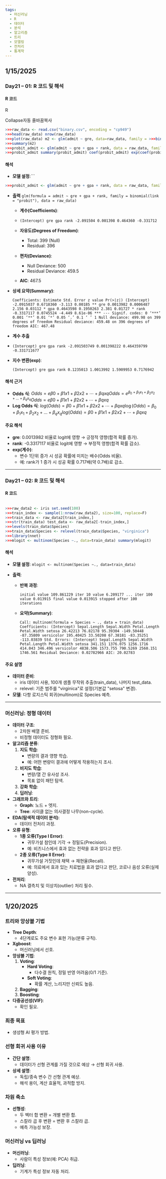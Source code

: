 ```yaml
---
tags:
  - 머신러닝
  - R
  - 데이터
  - 분석
  - 알고리즘
  - 트리
  - 모델링
  - 전처리
  - 통계학
---
```


## 1/15/2025

### Day21 – 01: R 코드 및 해석

#### R 코드

R

Collapse자동 줄바꿈복사

```R
>>>raw_data <- read.csv("binary.csv", encoding = "cp949") 
>>>head(raw_data) nrow(raw_data) 
>>>plot(raw_data) m2 <- glm(admit ~ gre, data=raw_data, family = >>>binomial(link="probit")) 
>>>summary(m2) 
>>>probit_admit <- glm(admit ~ gre + gpa + rank, data = raw_data, family = >>>binomial(link = "probit")) 
>>>probit_admit summary(probit_admit) coef(probit_admit) exp(coef(probit_admit))
```

#### 해석

- **모델 설정**:```
```R
>>>probit_admit <- glm(admit ~ gre + gpa + rank, data = raw_data, family = binomial(link = "probit"))
```    
- **출력**
        `glm(formula = admit ~ gre + gpa + rank, family = binomial(link = "probit"), data = raw_data)`
        
    - **계수(Coefficients)**:
    - 
        `(Intercept) gre gpa rank -2.091504 0.001398 0.464360 -0.331712`
        
    - **자유도(Degrees of Freedom)**:
        - Total: 399 (Null)
        - Residual: 396
    - **편차(Deviance)**:
        - Null Deviance: 500
        - Residual Deviance: 459.5
    - **AIC**: 467.5
- **상세 요약(Summary)**:
    
    
    `Coefficients: Estimate Std. Error z value Pr(>|z|) (Intercept) -2.0915037 0.6718360 -3.113 0.00185 ** gre 0.0013982 0.0006487 2.156 0.03112 * gpa 0.4643598 0.1950263 2.381 0.01727 * rank -0.3317117 0.0745524 -4.449 8.61e-06 *** --- Signif. codes: 0 ‘***’ 0.001 ‘**’ 0.01 ‘*’ 0.05 ‘.’ 0.1 ‘ ’ 1 Null deviance: 499.98 on 399 degrees of freedom Residual deviance: 459.48 on 396 degrees of freedom AIC: 467.48`
    
- **계수 추출**
- 
    `(Intercept) gre gpa rank -2.091503749 0.001398222 0.464359799 -0.331711677`
    
- **지수 변환(exp)**:
    
    `(Intercept) gre gpa rank 0.1235013 1.0013992 1.5909953 0.7176942`
    

#### 해석 근거

- **Odds 식**: $Odds=eβ0+β1x1+β2x2+⋯+βqxqOdds = e^{\beta_0 + \beta_1 x_1 + \beta_2 x_2 + \dots + \beta_q x_q}Odds=eβ0​+β1​x1​+β2​x2​+⋯+βq​xq​$
- **Log Odds 식**: $log⁡(Odds)=β0+β1x1+β2x2+⋯+βqxq\log(Odds) = \beta_0 + \beta_1 x_1 + \beta_2 x_2 + \dots + \beta_q x_qlog(Odds)=β0​+β1​x1​+β2​x2​+⋯+βq​xq​$

#### 주요 해석

- **gre**: 0.0013982 비율로 logit에 영향 → 긍정적 영향(합격 확률 증가).
- **rank**: -0.3317117 비율로 logit에 영향 → 부정적 영향(합격 확률 감소).
- **exp(계수)**:
    - 변수 1단위 증가 시 성공 확률에 미치는 배수(Odds 비율).
    - 예: rank가 1 증가 시 성공 확률 0.717배(약 0.7배)로 감소.

---

### Day21 – 02: R 코드 및 해석

#### R 코드
```R

>>>raw_data2 <- iris set.seed(100) 
>>>train_index <- sample(1:nrow(raw_data2), size=100, replace=F) 
>>>train_data <- raw_data2[train_index,] 
>>>str(train_data) test_data <- raw_data2[-train_index,]
>>>levels(train_data$Species) 
>>>train_data$Species <- relevel(train_data$Species, "virginica") 
>>>library(nnet) 
>>>mlogit <- multinom(Species ~., data=train_data) summary(mlogit)
```

#### 해석

- **모델 설정**:
    `mlogit <- multinom(Species ~., data=train_data)`
    
- **출력**:
    - **반복 과정**:
   
        `initial value 109.861229 iter 10 value 6.209177 ... iter 100 value 0.013915 final value 0.013915 stopped after 100 iterations`
        
    - **요약(Summary)**:
        
        `Call: multinom(formula = Species ~ ., data = train_data) Coefficients: (Intercept) Sepal.Length Sepal.Width Petal.Length Petal.Width setosa 26.42213 76.82178 95.39304 -149.50448 -87.35809 versicolor 195.40425 33.50208 67.38181 -83.35251 -113.03839 Std. Errors: (Intercept) Sepal.Length Sepal.Width Petal.Length Petal.Width setosa 341.151 1376.075 1256.1716 414.043 346.496 versicolor 4838.506 1573.755 790.5269 2560.151 1746.561 Residual Deviance: 0.02782966 AIC: 20.02783`
        

#### 주요 설명

- **데이터 준비**:
    - iris 데이터 사용, 100개 샘플 무작위 추출(train_data), 나머지 test_data.
    - relevel: 기준 범주를 "virginica"로 설정(기본값 "setosa" 변경).
- **모델**: 다항 로지스틱 회귀(multinom)로 Species 예측.

---

### 머신러닝: 정형 데이터

- **데이터 구조**:
    - 2차원 배열 준비.
    - 비정형 데이터도 정형화 필요.
- **알고리즘 분류**:
    1. **지도 학습**:
        - 변량의 결과 영향 학습.
        - 예: 어떤 변량이 결과에 어떻게 작용하는지 조사.
    2. **비지도 학습**:
        - 변량/열 간 유사성 조사.
        - 목표 없이 패턴 탐색.
    3. **강화 학습**:
    4. **딥러닝**:
- **그래프와 트리**:
    - **Graph**: 노드 + 엣지.
    - **Tree**: 사이클 없는 의사결정 나무(non-cycle).
- **EDA(탐색적 데이터 분석)**:
    - 데이터 전처리 과정.
- **오류 유형**:
    - **1종 오류(Type I Error)**:
        - 귀무가설 참인데 기각 → 정밀도(Precision).
        - 예: 비즈니스에서 효과 없는 전략을 효과 있다고 판단.
    - **2종 오류(Type II Error)**:
        - 귀무가설 거짓인데 채택 → 재현율(Recall).
        - 예: 의료에서 효과 있는 치료법을 효과 없다고 판단, 코로나 음성 오류(실제 양성).
- **전처리**:
    - NA 결측치 및 이상치(outlier) 처리 필수.

---

## 1/20/2025

### 트리와 앙상블 기법

- **Tree Depth**:
    - 4단계로도 주요 변수 표현 가능(분류 규칙).
- **Xgboost**:
    - 머신러닝에서 선호.
- **앙상블 기법**:
    1. **Voting**:
        - **Hard Voting**:
            - 다수결 원칙, 정밀 반영 어려움(0/1 기준).
        - **Soft Voting**:
            - 확률 계산, 느리지만 신뢰도 높음.
    2. **Bagging**:
    3. **Boosting**:
- **다중공선성(VIF)**:
    - 확인 필요.

### 최종 목표

- 생성형 AI 평가 방법.

### 선형 회귀 사용 이유

- **간단 설명**:
    - 데이터가 선형 관계를 가질 것으로 예상 → 선형 회귀 사용.
- **상세 설명**:
    - 독립/종속 변수 간 선형 관계 예상.
    - 해석 용이, 계산 효율적, 과적합 방지.

### 차원 축소

- **선형성**:
    - 두 벡터 합 변환 = 개별 변환 합.
    - 스칼라 곱 후 변환 = 변환 후 스칼라 곱.
    - 예측 가능성 보장.

### 머신러닝 vs 딥러닝

- **머신러닝**:
    - 사람이 특성 정보(예: PCA) 취급.
- **딥러닝**:
    - 기계가 특성 정보 자동 처리.